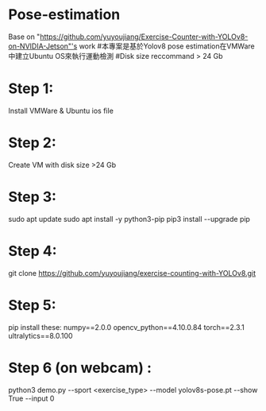 # Pose-estimation
Base on "https://github.com/yuyoujiang/Exercise-Counter-with-YOLOv8-on-NVIDIA-Jetson"'s work
#本專案是基於Yolov8 pose estimation在VMWare中建立Ubuntu OS來執行運動檢測
#Disk size reccommand > 24 Gb

# Step 1:
Install VMWare & Ubuntu ios file

# Step 2:
Create VM with disk size >24 Gb

# Step 3:
sudo apt update
sudo apt install -y python3-pip
pip3 install --upgrade pip

# Step 4:
git clone https://github.com/yuyoujiang/exercise-counting-with-YOLOv8.git

# Step 5:
pip install these:
numpy==2.0.0
opencv_python==4.10.0.84
torch==2.3.1
ultralytics==8.0.100

# Step 6 (on webcam) :
python3 demo.py --sport <exercise_type> --model yolov8s-pose.pt --show True --input 0
